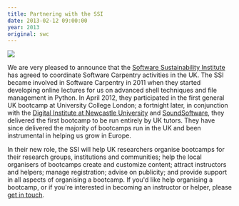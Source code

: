 ```yaml
---
title: Partnering with the SSI
date: 2013-02-12 09:00:00
year: 2013
original: swc
---
```

<p><img src="{{'/files/swc/ssi.png' | relative_url}}" /></p>

<p>We are very pleased to announce that the <a href="http://software.ac.uk/">Software Sustainability Institute</a> has agreed to coordinate Software Carpentry activities in the UK.  The SSI became involved in Software Carpentry in 2011 when they started developing online lectures for us on advanced shell techniques and file management in Python. In April 2012, they participated in the first general UK bootcamp at University College London; a fortnight later, in conjunction with the <a href="http://digitalinstitute.ncl.ac.uk/">Digital Institute at Newcastle University</a> and <a href="http://soundsoftware.ac.uk/">SoundSoftware</a>, they delivered the first bootcamp to be run entirely by UK tutors. They have since delivered the majority of bootcamps run in the UK and been instrumental in helping us grow in Europe.</p>

<p>In their new role, the SSI will help UK researchers organise bootcamps for their research groups, institutions and communities; help the local organisers of bootcamps create and customize content; attract instructors and helpers; manage registration; advise on publicity; and provide support in all aspects of organising a bootcamp.  If you'd like help organising a bootcamp, or if you're interested in becoming an instructor or helper, please <a href="http://www.software.ac.uk/about/contact">get in touch</a>.</p>
